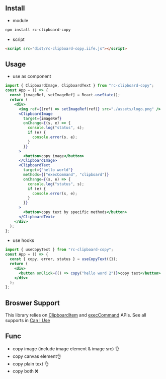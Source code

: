## Install

- module

```bash
npm install rc-clipboard-copy
```

- script

```html
<script src="dist/rc-clipboard-copy.iife.js"></script>
```

## Usage

- use as component

```jsx
import { ClipboardImage, ClipboardText } from "rc-clipboard-copy";
const App = () => {
  const [imageRef, setImageRef] = React.useState();
  return (
    <div>
      <img ref={(ref) => setImageRef(ref)} src="./assets/logo.png" />
      <ClipboardImage
        target={imageRef}
        onChange={(s, e) => {
          console.log("status", s);
          if (e) {
            console.error(s, e);
          }
        }}
      >
        <button>copy image</button>
      </ClipboardImage>
      <ClipboardText
        target={"hello world"}
        methods={["execCommand", "clipboard"]}
        onChange={(s, e) => {
          console.log("status", s);
          if (e) {
            console.error(s, e);
          }
        }}
      >
        <button>copy text by specific methods</button>
      </ClipboardText>
    </div>
  );
};
```

- use hooks

```jsx
import { useCopyText } from "rc-clipboard-copy";
const App = () => {
  const { copy, error, status } = useCopyText({});
  return (
    <div>
      <button onClick={() => copy("hello word 2")}>copy text</button>
    </div>
  );
};
```

## Broswer Support

This library relies on [ClipboardItem](https://developer.mozilla.org/en-US/docs/Web/API/ClipboardItem) and [execCommand](https://developer.mozilla.org/en-US/docs/Web/API/Document/execCommand) APIs. See all supports in [Can I Use](https://caniuse.com/mdn-api_clipboarditem)

## Func

- copy image (include image element & image src) 👌
- copy canvas element👌
- copy plain text 👌
- copy both ❌
